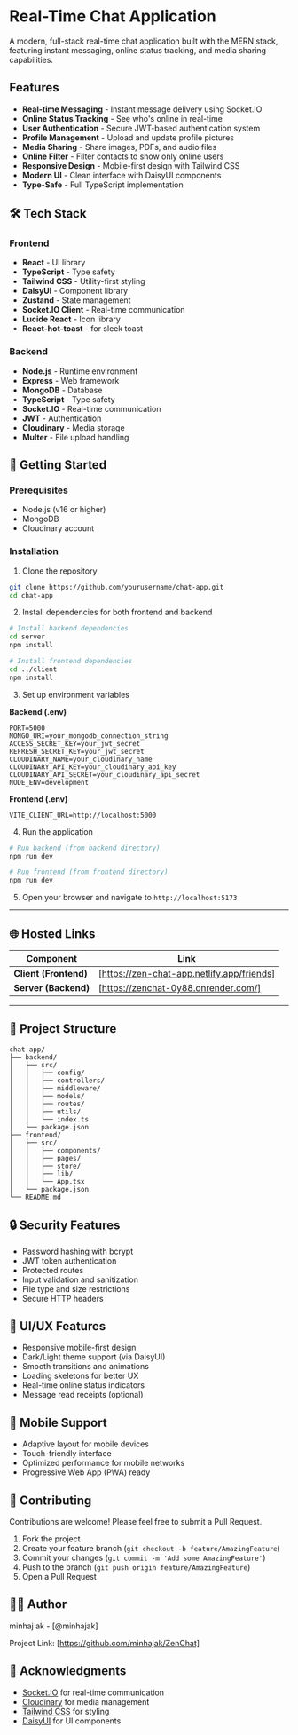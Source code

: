 # Real-Time Chat Application 

A modern, full-stack real-time chat application built with the MERN stack, featuring instant messaging, online status tracking, and media sharing capabilities.

## Features

- **Real-time Messaging** - Instant message delivery using Socket.IO
- **Online Status Tracking** - See who's online in real-time
- **User Authentication** - Secure JWT-based authentication system
- **Profile Management** - Upload and update profile pictures
- **Media Sharing** - Share images, PDFs, and audio files
- **Online Filter** - Filter contacts to show only online users
- **Responsive Design** - Mobile-first design with Tailwind CSS
- **Modern UI** - Clean interface with DaisyUI components
- **Type-Safe** - Full TypeScript implementation

## 🛠️ Tech Stack

### Frontend
- **React** - UI library
- **TypeScript** - Type safety
- **Tailwind CSS** - Utility-first styling
- **DaisyUI** - Component library
- **Zustand** - State management
- **Socket.IO Client** - Real-time communication
- **Lucide React** - Icon library
- **React-hot-toast** - for sleek toast

### Backend
- **Node.js** - Runtime environment
- **Express** - Web framework
- **MongoDB** - Database
- **TypeScript** - Type safety
- **Socket.IO** - Real-time communication
- **JWT** - Authentication
- **Cloudinary** - Media storage
- **Multer** - File upload handling

## 🚀 Getting Started

### Prerequisites
- Node.js (v16 or higher)
- MongoDB
- Cloudinary account

### Installation

1. Clone the repository
```bash
git clone https://github.com/yourusername/chat-app.git
cd chat-app
```

2. Install dependencies for both frontend and backend
```bash
# Install backend dependencies
cd server
npm install

# Install frontend dependencies
cd ../client
npm install
```

3. Set up environment variables

**Backend (.env)**
```env
PORT=5000
MONGO_URI=your_mongodb_connection_string
ACCESS_SECRET_KEY=your_jwt_secret
REFRESH_SECRET_KEY=your_jwt_secret
CLOUDINARY_NAME=your_cloudinary_name
CLOUDINARY_API_KEY=your_cloudinary_api_key
CLOUDINARY_API_SECRET=your_cloudinary_api_secret
NODE_ENV=development
```

**Frontend (.env)**
```env
VITE_CLIENT_URL=http://localhost:5000
```

4. Run the application
```bash
# Run backend (from backend directory)
npm run dev

# Run frontend (from frontend directory)
npm run dev
```

5. Open your browser and navigate to `http://localhost:5173`

---

## 🌐 Hosted Links

| Component | Link |
|------------|------|
| **Client (Frontend)** | [https://zen-chat-app.netlify.app/friends] |
| **Server (Backend)** | [https://zenchat-0y88.onrender.com/] |


---


## 📁 Project Structure
```
chat-app/
├── backend/
│   ├── src/
│   │   ├── config/
│   │   ├── controllers/
│   │   ├── middleware/
│   │   ├── models/
│   │   ├── routes/
│   │   ├── utils/
│   │   └── index.ts
│   └── package.json
├── frontend/
│   ├── src/
│   │   ├── components/
│   │   ├── pages/
│   │   ├── store/
│   │   ├── lib/
│   │   └── App.tsx
│   └── package.json
└── README.md
```

## 🔒 Security Features

- Password hashing with bcrypt
- JWT token authentication
- Protected routes
- Input validation and sanitization
- File type and size restrictions
- Secure HTTP headers

## 🎨 UI/UX Features

- Responsive mobile-first design
- Dark/Light theme support (via DaisyUI)
- Smooth transitions and animations
- Loading skeletons for better UX
- Real-time online status indicators
- Message read receipts (optional)

## 📱 Mobile Support

- Adaptive layout for mobile devices
- Touch-friendly interface
- Optimized performance for mobile networks
- Progressive Web App (PWA) ready

## 🤝 Contributing

Contributions are welcome! Please feel free to submit a Pull Request.

1. Fork the project
2. Create your feature branch (`git checkout -b feature/AmazingFeature`)
3. Commit your changes (`git commit -m 'Add some AmazingFeature'`)
4. Push to the branch (`git push origin feature/AmazingFeature`)
5. Open a Pull Request


## 👨‍💻 Author

minhaj ak - [@minhajak]

Project Link: [https://github.com/minhajak/ZenChat]

## 🙏 Acknowledgments

- [Socket.IO](https://socket.io/) for real-time communication
- [Cloudinary](https://cloudinary.com/) for media management
- [Tailwind CSS](https://tailwindcss.com/) for styling
- [DaisyUI](https://daisyui.com/) for UI components
```


